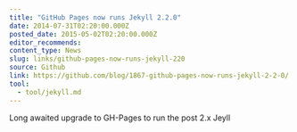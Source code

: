 ```yaml
---
title: "GitHub Pages now runs Jekyll 2.2.0"
date: 2014-07-31T02:20:00.000Z
posted_date: 2015-05-02T02:20:00.000Z
editor_recommends:
content_type: News
slug: links/github-pages-now-runs-jekyll-220
source: Github
link: https://github.com/blog/1867-github-pages-now-runs-jekyll-2-2-0/
tool:
  - tool/jekyll.md
---
```

Long awaited upgrade to GH-Pages to run the post 2.x Jeyll



